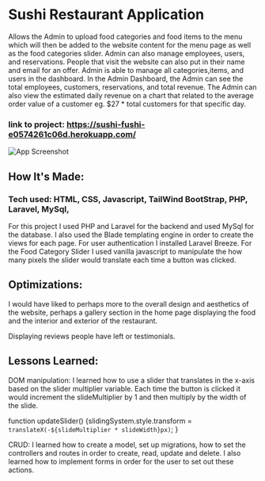 
# Sushi Restaurant Application

Allows the Admin to upload food categories and food items to the menu which will then be added to the website content for the menu page as well as the food categories slider. Admin can also manage employees, users, and reservations. People that visit the website can also put in their name and email for an offer. Admin is able to manage all categories,items, and users in the dashboard. In the Admin Dashboard, the Admin can see the total employees, customers, reservations, and total revenue. The Admin can also view the estimated daily revenue on a chart that related to the average order value of a customer eg. $27 * total customers for that specific day. 

### link to project: https://sushi-fushi-e0574261c06d.herokuapp.com/







![App Screenshot](https://aungmintun.netlify.app/assets/images/sushifushi.png)


## How It's Made:

### Tech used: HTML, CSS, Javascript, TailWind BootStrap, PHP, Laravel, MySql,

For this project I used PHP and Laravel for the backend and used MySql for the database. I also used the Blade templating engine in order to create the views for each page. For user authentication I installed Laravel Breeze.
For the Food Category Slider I used vanilla javascript to manipulate the how many pixels the slider would translate each time a button was clicked.

## Optimizations:

I would have liked to perhaps more to the overall design and aesthetics of the website, perhaps a gallery section in the home page displaying the food and the interior and exterior of the restaurant.

Displaying reviews people have left or testimonials.

## Lessons Learned:

DOM manipulation: I learned how to use a slider that translates in the x-axis based on the slider multiplier variable. Each time the button is clicked it would increment the slideMultiplier by 1 and then multiply by the width of the slide.

function updateSlider() {slidingSystem.style.transform = 
`translateX(-${slideMultiplier * slideWidth}px)`;
  }

CRUD: I learned how to create a model, set up migrations, how to set the controllers and routes in order to create, read, update and delete. I also learned how to implement forms in order for the user to set out these actions.
